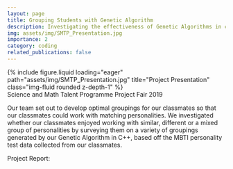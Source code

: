 ```yaml
---
layout: page
title: Grouping Students with Genetic Algorithm
description: Investigating the effectiveness of Genetic Algorithms in character strength-based grouping of people
img: assets/img/SMTP_Presentation.jpg
importance: 2
category: coding
related_publications: false
---
```


<div class="col-sm mt-3 mt-md-0">
        {% include figure.liquid loading="eager" path="assets/img/SMTP_Presentation.jpg" title="Project Presentation" class="img-fluid rounded z-depth-1" %}
</div>
<div class="caption">
    Science and Math Talent Programme Project Fair 2019
</div>

Our team set out to develop optimal groupings for our classmates so that our classmates could work with matching personalities. We investigated whether our classmates enjoyed working with similar, different or a mixed group of personalities by surveying them on a variety of groupings generated by our Genetic Algorithm in C++, based off the MBTI personality test data collected from our classmates.

Project Report:

<a href="/assets/pdf/SMTP_Project_Report.pdf"
            target="_blank"
            rel="noopener noreferrer"
            style = "font-size:50px"
            ><i class="fa-solid fa-file-pdf"></i
          ></a>
